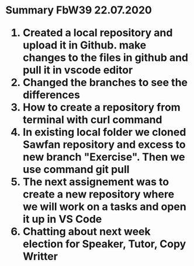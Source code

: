 
<h1> Summary FbW39 22.07.2020

1.  Created a local repository and upload it in Github. make changes to the files in github and pull it in vscode editor
2. Changed the branches to see the differences
3. How to create a repository from terminal with curl command
4. In existing local folder we cloned Sawfan repository and excess to new branch "Exercise". Then we use command git pull
5. The next assignement was to create a new repository where we will work on a tasks and open it up in VS Code
6. Chatting about next week election for Speaker, Tutor, Copy Writter



<!--stackedit_data:
eyJoaXN0b3J5IjpbMjA0NjY2MjU0NCwtMTY4NDYxNzI3OF19
-->